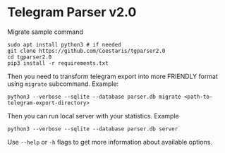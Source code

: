 # Telegram Parser v2.0

Migrate sample command

```shell
sudo apt install python3 # if needed
git clone https://github.com/Coestaris/tgparser2.0
cd tgparser2.0
pip3 install -r requirements.txt
```

Then you need to transform telegram export into more FRIENDLY format using `migrate` subcommand. Example:

```shell
python3 --verbose --sqlite --database parser.db migrate <path-to-telegram-export-directory>
```

Then you can run local server with your statistics. Example
```shell
python3 --verbose --sqlite --database parser.db server
```

Use `--help` or `-h` flags to get more information about available options.